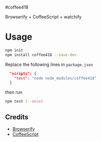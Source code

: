 #coffee418

Browserify + CoffeeScript + watchify

# Usage

```sh
npm init
npm install coffee418 --save-dev
```

Replace the following lines in `package.json`
```json
  "scripts": {
    "test": "node node_modules/coffee418"
  }
```
then run
```sh
npm test [--once]
```

## Credits

  * [Browserify](http://browserify.org/)
  * [CoffeeScript](http://coffeescript.org/)
